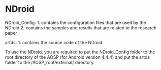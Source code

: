 # NDroid

NDroid_Config: 1. contains the configuration files that are used by the NDroid
               2. contains the samples and results that are related to the research paper
               
artds: 1. contains the source code of the NDroid

To use the NDroid, you are required to put the NDroid_Config folder to the root directory of the AOSP (for Android version 4.4.4) and put the artds folder to the /AOSP_root/external/ directory. 
